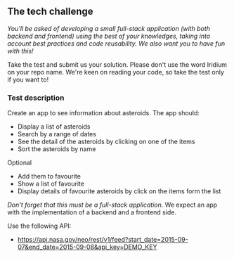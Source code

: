 ## The tech challenge

_You'll be asked of developing a small full-stack application (with both backend and frontend) using the best of your knowledges, taking into account best practices and code reusability.
We also want you to have fun with this!_

Take the test and submit us your solution. Please don't use the word Iridium on your repo name.
We're keen on reading your code, so take the test only if you want to!

### Test description

Create an app to see information about asteroids.
The app should:
- Display a list of asteroids
- Search by a range of dates
- See the detail of the asteroids by clicking on one of the items
- Sort the asteroids by name

Optional
- Add them to favourite
- Show a list of favourite
- Display details of favourite asteroids by click on the items form the list

*Don't forget that this must be a full-stack application.*
We expect an app with the implementation of a backend and a frontend side.

Use the following API:

- <https://api.nasa.gov/neo/rest/v1/feed?start_date=2015-09-07&end_date=2015-09-08&api_key=DEMO_KEY>
